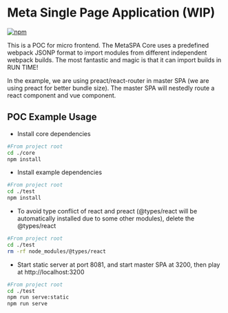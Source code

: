# Meta Single Page Application (WIP)

[![npm](https://img.shields.io/npm/v/@metaspa/core.svg)](https://www.npmjs.com/package/@metaspa/core)

This is a POC for micro frontend. The MetaSPA Core uses a predefined webpack JSONP format to import modules from different independent webpack builds. The most fantastic and magic is that it can import builds in RUN TIME!

In the example, we are using preact/react-router in master SPA (we are using preact for better bundle size). The master SPA will nestedly route a react component and vue component.

## POC Example Usage

-   Install core dependencies

```bash
#From project root
cd ./core
npm install
```

-   Install example dependencies

```bash
#From project root
cd ./test
npm install
```

-   To avoid type conflict of react and preact (@types/react will be automatically installed due to some other modules), delete the @types/react

```bash
#From project root
cd ./test
rm -rf node_modules/@types/react
```

-   Start static server at port 8081, and start master SPA at 3200, then play at http://localhost:3200

```bash
#From project root
cd ./test
npm run serve:static
npm run serve
```
